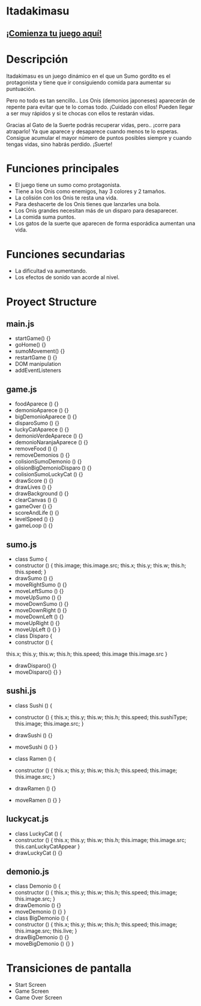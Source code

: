# Itadakimasu

## [¡Comienza tu juego aquí!](https://aracelixgs.github.io/Itadakimasu/)

# Descripción

Itadakimasu es un juego dinámico en el que un Sumo gordito es el protagonista y tiene que ir consiguiendo comida para aumentar su puntuación.

Pero no todo es tan sencillo.. Los Onis (demonios japoneses) aparecerán de repente para evitar que te lo comas todo. ¡Cuidado con ellos! Pueden llegar a ser muy rápidos y si te chocas con ellos te restarán vidas.

Gracias al Gato de la Suerte podrás recuperar vidas, pero.. ¡corre para atraparlo! Ya que aparece y desaparece cuando menos te lo esperas.
Consigue acumular el mayor número de puntos posibles siempre y cuando tengas vidas, sino habrás perdido. ¡Suerte!

# Funciones principales

- El juego tiene un sumo como protagonista.
- Tiene a los Onis como enemigos, hay 3 colores y 2 tamaños.
- La colisión con los Onis te resta una vida.
- Para deshacerte de los Onis tienes que lanzarles una bola.
- Los Onis grandes necesitan más de un disparo para desaparecer.
- La comida suma puntos.
- Los gatos de la suerte que aparecen de forma esporádica aumentan una vida.

# Funciones secundarias

- La dificultad va aumentando.
- Los efectos de sonido van acorde al nivel.

# Proyect Structure

## main.js

- startGame() {}
- goHome() {}
- sumoMovement() {}
- restartGame () {}
- DOM manipulation
- addEventListeners

## game.js

- foodAparece () {}
- demonioAparece () {}
- bigDemonioAparece () {}
- disparoSumo () {}
- luckyCatAparece () {}
- demonioVerdeAparece () {}
- demonioNaranjaAparece () {}
- removeFood () {}
- removeDemonios () {}
- colisionSumoDemonio () {}
- olisionBigDemonioDisparo () {}
- colisionSumoLuckyCat () {}
- drawScore () {}
- drawLives () {}
- drawBackground () {}
- clearCanvas () {}
- gameOver () {}
- scoreAndLife () {}
- levelSpeed () {}
- gameLoop () {}

## sumo.js
- class Sumo {
- constructor () {
  this.image;
  this.image.src;
  this.x;
  this.y;
  this.w;
  this.h;
  this.speed;
  }
- drawSumo () {}
- moveRightSumo () {}
- moveLeftSumo () {}
- moveUpSumo () {}
- moveDownSumo () {}
- moveDownRight () {}
- moveDownLeft () {}
- moveUpRight () {}
- moveUpLeft () {}
}
- class Disparo {
- constructor () {

this.x;
this.y;
this.w;
this.h;
this.speed;
this.image
this.image.src
 }
    
- drawDisparo() {}
- moveDisparo() {}
}

## sushi.js

- class Sushi () {
- constructor () {
  this.x;
  this.y;
  this.w;
  this.h;
  this.speed;
  this.sushiType;
  this.image;
  this.image.src;
  }
- drawSushi () {}
- moveSushi () {}
}

- class Ramen () {
- constructor () {
  this.x;
  this.y;
  this.w;
  this.h;
  this.speed;
  this.image;
  this.image.src;
  }
- drawRamen () {}
- moveRamen () {}
}

## luckycat.js

- class LuckyCat () {
- constructor () {
  this.x;
  this.y;
  this.w;
  this.h;
  this.image;
  this.image.src;
  this.canLuckyCatAppear
  }
- drawLuckyCat () {}

## demonio.js

- class Demonio () {
- constructor () {
  this.x;
  this.y;
  this.w;
  this.h;
  this.speed;
  this.image;
  this.image.src;
  }
- drawDemonio () {}
- moveDemonio () {}
}
- class BigDemonio () {
- constructor () {
  this.x;
  this.y;
  this.w;
  this.h;
  this.speed;
  this.image;
  this.image.src;
  this.live;
  }
- drawBigDemonio () {}
- moveBigDemonio () {}
}

# Transiciones de pantalla

- Start Screen
- Game Screen
- Game Over Screen


